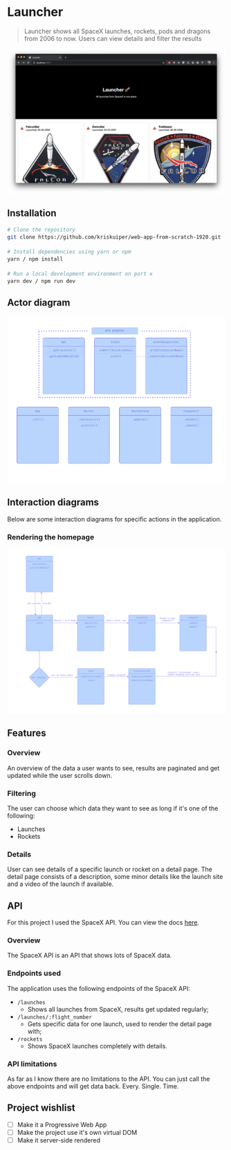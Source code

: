 # Launcher

> Launcher shows all SpaceX launches, rockets, pods and dragons from 2006 to now. Users can view details and filter the results

![Launcher home page](assets/launcher-home-page.png)

## Installation
```bash
# Clone the repository
git clone https://github.com/kriskuiper/web-app-from-scratch-1920.git

# Install dependencies using yarn or npm
yarn / npm install

# Run a local development environment on port x
yarn dev / npm run dev
```

## Actor diagram
![Launcher actor diagram](assets/actor-diagram.png)

## Interaction diagrams
Below are some interaction diagrams for specific actions in the application.

### Rendering the homepage
![Homepage rendering interaction diagram](assets/interaction-diagram.png)

## Features
### Overview
An overview of the data a user wants to see, results are paginated and get updated while the user scrolls down.

### Filtering
The user can choose which data they want to see as long if it's one of the following:
- Launches
- Rockets

### Details
User can see details of a specific launch or rocket on a detail page. The detail page consists of a description, some minor details like the launch site and a video of the launch if available.

## API
For this project I used the SpaceX API. You can view the docs [here]().

### Overview
The SpaceX API is an API that shows lots of SpaceX data.

### Endpoints used
The application uses the following endpoints of the SpaceX API:

- `/launches`
	- Shows all launches from SpaceX, results get updated regularly;
- `/launches/:flight_number`
	- Gets specific data for one launch, used to render the detail page with;
- `/rockets`
	- Shows SpaceX launches completely with details.

### API limitations
As far as I know there are no limitations to the API. You can just call the above endpoints and will get data back. Every. Single. Time.

## Project wishlist
- [ ] Make it a Progressive Web App
- [ ] Make the project use it's own virtual DOM
- [ ] Make it server-side rendered

<!-- How about a license here? 📜 (or is it a licence?) 🤷 -->
